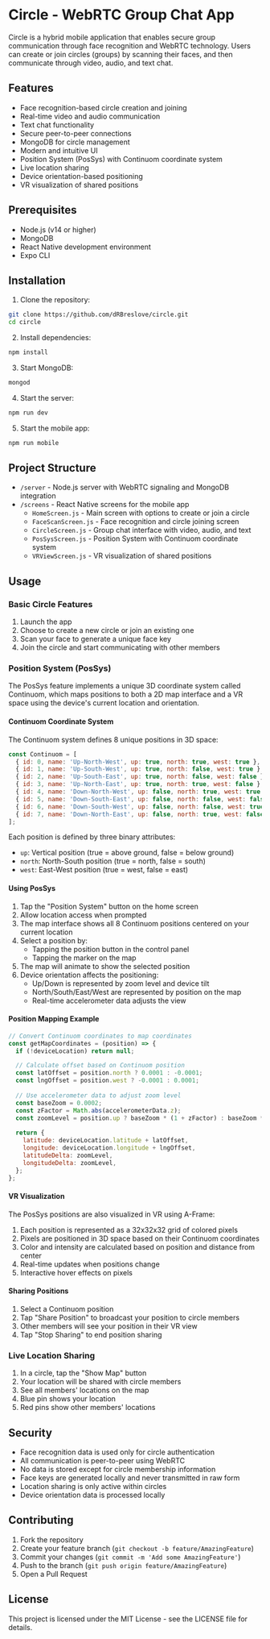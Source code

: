 # Circle - WebRTC Group Chat App

Circle is a hybrid mobile application that enables secure group communication through face recognition and WebRTC technology. Users can create or join circles (groups) by scanning their faces, and then communicate through video, audio, and text chat.

## Features

- Face recognition-based circle creation and joining
- Real-time video and audio communication
- Text chat functionality
- Secure peer-to-peer connections
- MongoDB for circle management
- Modern and intuitive UI
- Position System (PosSys) with Continuom coordinate system
- Live location sharing
- Device orientation-based positioning
- VR visualization of shared positions

## Prerequisites

- Node.js (v14 or higher)
- MongoDB
- React Native development environment
- Expo CLI

## Installation

1. Clone the repository:
```bash
git clone https://github.com/dRBreslove/circle.git
cd circle
```

2. Install dependencies:
```bash
npm install
```

3. Start MongoDB:
```bash
mongod
```

4. Start the server:
```bash
npm run dev
```

5. Start the mobile app:
```bash
npm run mobile
```

## Project Structure

- `/server` - Node.js server with WebRTC signaling and MongoDB integration
- `/screens` - React Native screens for the mobile app
  - `HomeScreen.js` - Main screen with options to create or join a circle
  - `FaceScanScreen.js` - Face recognition and circle joining screen
  - `CircleScreen.js` - Group chat interface with video, audio, and text
  - `PosSysScreen.js` - Position System with Continuom coordinate system
  - `VRViewScreen.js` - VR visualization of shared positions

## Usage

### Basic Circle Features

1. Launch the app
2. Choose to create a new circle or join an existing one
3. Scan your face to generate a unique face key
4. Join the circle and start communicating with other members

### Position System (PosSys)

The PosSys feature implements a unique 3D coordinate system called Continuom, which maps positions to both a 2D map interface and a VR space using the device's current location and orientation.

#### Continuom Coordinate System

The Continuom system defines 8 unique positions in 3D space:

```javascript
const Continuom = [
  { id: 0, name: 'Up-North-West', up: true, north: true, west: true },
  { id: 1, name: 'Up-South-West', up: true, north: false, west: true },
  { id: 2, name: 'Up-South-East', up: true, north: false, west: false },
  { id: 3, name: 'Up-North-East', up: true, north: true, west: false },
  { id: 4, name: 'Down-North-West', up: false, north: true, west: true },
  { id: 5, name: 'Down-South-East', up: false, north: false, west: false },
  { id: 6, name: 'Down-South-West', up: false, north: false, west: true },
  { id: 7, name: 'Down-North-East', up: false, north: true, west: false },
];
```

Each position is defined by three binary attributes:
- `up`: Vertical position (true = above ground, false = below ground)
- `north`: North-South position (true = north, false = south)
- `west`: East-West position (true = west, false = east)

#### Using PosSys

1. Tap the "Position System" button on the home screen
2. Allow location access when prompted
3. The map interface shows all 8 Continuom positions centered on your current location
4. Select a position by:
   - Tapping the position button in the control panel
   - Tapping the marker on the map
5. The map will animate to show the selected position
6. Device orientation affects the positioning:
   - Up/Down is represented by zoom level and device tilt
   - North/South/East/West are represented by position on the map
   - Real-time accelerometer data adjusts the view

#### Position Mapping Example

```javascript
// Convert Continuom coordinates to map coordinates
const getMapCoordinates = (position) => {
  if (!deviceLocation) return null;

  // Calculate offset based on Continuom position
  const latOffset = position.north ? 0.0001 : -0.0001;
  const lngOffset = position.west ? -0.0001 : 0.0001;
  
  // Use accelerometer data to adjust zoom level
  const baseZoom = 0.0002;
  const zFactor = Math.abs(accelerometerData.z);
  const zoomLevel = position.up ? baseZoom * (1 + zFactor) : baseZoom * (1 - zFactor);
  
  return {
    latitude: deviceLocation.latitude + latOffset,
    longitude: deviceLocation.longitude + lngOffset,
    latitudeDelta: zoomLevel,
    longitudeDelta: zoomLevel,
  };
};
```

#### VR Visualization

The PosSys positions are also visualized in VR using A-Frame:

1. Each position is represented as a 32x32x32 grid of colored pixels
2. Pixels are positioned in 3D space based on their Continuom coordinates
3. Color and intensity are calculated based on position and distance from center
4. Real-time updates when positions change
5. Interactive hover effects on pixels

#### Sharing Positions

1. Select a Continuom position
2. Tap "Share Position" to broadcast your position to circle members
3. Other members will see your position in their VR view
4. Tap "Stop Sharing" to end position sharing

### Live Location Sharing

1. In a circle, tap the "Show Map" button
2. Your location will be shared with circle members
3. See all members' locations on the map
4. Blue pin shows your location
5. Red pins show other members' locations

## Security

- Face recognition data is used only for circle authentication
- All communication is peer-to-peer using WebRTC
- No data is stored except for circle membership information
- Face keys are generated locally and never transmitted in raw form
- Location sharing is only active within circles
- Device orientation data is processed locally

## Contributing

1. Fork the repository
2. Create your feature branch (`git checkout -b feature/AmazingFeature`)
3. Commit your changes (`git commit -m 'Add some AmazingFeature'`)
4. Push to the branch (`git push origin feature/AmazingFeature`)
5. Open a Pull Request

## License

This project is licensed under the MIT License - see the LICENSE file for details. 
